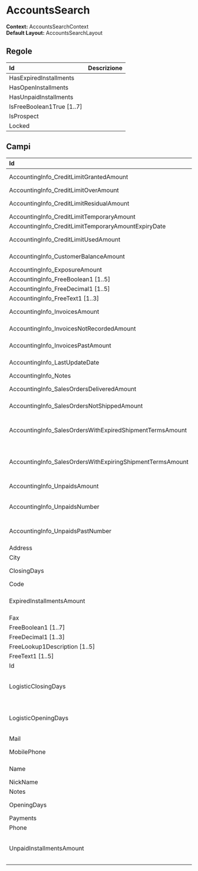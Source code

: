 # AccountsSearch

  
 **Context:** AccountsSearchContext   
 **Default Layout:** AccountsSearchLayout

## Regole

| Id | Descrizione |
| :--- | :--- |
| HasExpiredInstallments |  |
| HasOpenInstallments |  |
| HasUnpaidInstallments |  |
| IsFreeBoolean1True \[1..7\] |  |
| IsProspect |  |
| Locked |  |

## Campi

| Id | Descrizione |
| :--- | :--- |
| AccountingInfo\_CreditLimitGrantedAmount | Importo fido concesso |
| AccountingInfo\_CreditLimitOverAmount | Fuori fido |
| AccountingInfo\_CreditLimitResidualAmount | Importo fido residuo |
| AccountingInfo\_CreditLimitTemporaryAmount |  |
| AccountingInfo\_CreditLimitTemporaryAmountExpiryDate |  |
| AccountingInfo\_CreditLimitUsedAmount | Importo fido utilizzato |
| AccountingInfo\_CustomerBalanceAmount | Saldo contabile |
| AccountingInfo\_ExposureAmount | Esposizione |
| AccountingInfo\_FreeBoolean1 \[1..5\] |  |
| AccountingInfo\_FreeDecimal1 \[1..5\] |  |
| AccountingInfo\_FreeText1 \[1..3\] |  |
| AccountingInfo\_InvoicesAmount | Importo anno corrente |
| AccountingInfo\_InvoicesNotRecordedAmount | Importo Bolle non fatturate |
| AccountingInfo\_InvoicesPastAmount | Importo anno precedente |
| AccountingInfo\_LastUpdateDate | Data ultimo aggiornamento |
| AccountingInfo\_Notes | Note |
| AccountingInfo\_SalesOrdersDeliveredAmount | Totale consegnati |
| AccountingInfo\_SalesOrdersNotShippedAmount | Totale non consegnati |
| AccountingInfo\_SalesOrdersWithExpiredShipmentTermsAmount | Totale con data di consegna scaduta |
| AccountingInfo\_SalesOrdersWithExpiringShipmentTermsAmount | Totale con data di consegna in scadenza |
| AccountingInfo\_UnpaidsAmount | Importo insoluti |
| AccountingInfo\_UnpaidsNumber | Numero insoluti anno corrente |
| AccountingInfo\_UnpaidsPastNumber | Numero insoluti anno precedente |
| Address | Indirizzo |
| City | Città |
| ClosingDays | Giorni di chiusura |
| Code |  |
| ExpiredInstallmentsAmount | Importo delle partite aperte scadute |
| Fax | Fax |
| FreeBoolean1 \[1..7\] |  |
| FreeDecimal1 \[1..3\] |  |
| FreeLookup1Description \[1..5\] |  |
| FreeText1 \[1..5\] |  |
| Id | Id |
| LogisticClosingDays | Giorni di chiusura per operazioni logisitiche |
| LogisticOpeningDays | Giorni di apertura per operazioni logisitiche |
| Mail | Mail |
| MobilePhone | Telefono mobile |
| Name | Ragione sociale |
| NickName | Nickname |
| Notes | Note |
| OpeningDays | Giorni di apertura |
| Payments |  |
| Phone | Telefono |
| UnpaidInstallmentsAmount | Indica l'importo degli insoluti del cliente |

